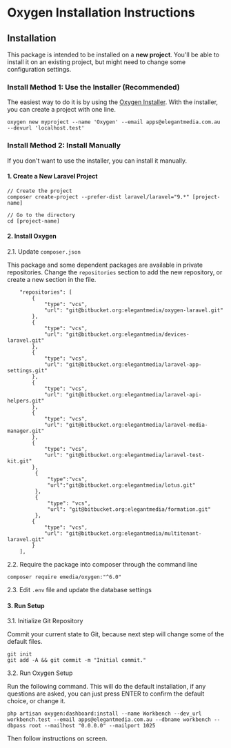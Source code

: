 # Oxygen Installation Instructions

## Installation

This package is intended to be installed on a **new project**. You'll be able to install it on an existing project, but might need to change some configuration settings.

### Install Method 1: Use the Installer (Recommended)

The easiest way to do it is by using the [Oxygen Installer](https://bitbucket.org/elegantmedia/oxygen-installer). With the installer, you can create a project with one line.

```
oxygen new myproject --name 'Oxygen' --email apps@elegantmedia.com.au --devurl 'localhost.test'
```

### Install Method 2: Install Manually

If you don't want to use the installer, you can install it manually.

#### 1. Create a New Laravel Project
```
// Create the project
composer create-project --prefer-dist laravel/laravel="9.*" [project-name]

// Go to the directory
cd [project-name]
```

#### 2. Install Oxygen

2.1. Update `composer.json`

This package and some dependent packages are available in private repositories. Change the `repositories` section to add the new repository, or create a new section in the file.

```
    "repositories": [
        {
            "type": "vcs",
            "url": "git@bitbucket.org:elegantmedia/oxygen-laravel.git"
        },
        {
            "type": "vcs",
            "url": "git@bitbucket.org:elegantmedia/devices-laravel.git"
        },
        {
            "type": "vcs",
            "url": "git@bitbucket.org:elegantmedia/laravel-app-settings.git"
        },
        {
            "type": "vcs",
            "url": "git@bitbucket.org:elegantmedia/laravel-api-helpers.git"
        },
        {
            "type": "vcs",
            "url": "git@bitbucket.org:elegantmedia/laravel-media-manager.git"
        },
        {
            "type": "vcs",
            "url": "git@bitbucket.org:elegantmedia/laravel-test-kit.git"
        },
         {
             "type":"vcs",
             "url":"git@bitbucket.org:elegantmedia/lotus.git"
         },
         {
             "type": "vcs",
             "url": "git@bitbucket.org:elegantmedia/formation.git"
         },
        {
            "type": "vcs",
            "url": "git@bitbucket.org:elegantmedia/multitenant-laravel.git"
        }
    ],
```

2.2. Require the package into composer through the command line
```
composer require emedia/oxygen:"^6.0"
```

2.3. Edit `.env` file and update the database settings

#### 3. Run Setup

3.1. Initialize Git Repository 

Commit your current state to Git, because next step will change some of the default files.

```
git init
git add -A && git commit -m "Initial commit."
```

3.2. Run Oxygen Setup

Run the following command. This will do the default installation, if any questions are asked, you can just press ENTER to confirm the default choice, or change it.

```
php artisan oxygen:dashboard:install --name Workbench --dev_url workbench.test --email apps@elegantmedia.com.au --dbname workbench --dbpass root --mailhost "0.0.0.0" --mailport 1025
```

Then follow instructions on screen.
